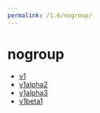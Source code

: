 ```yaml
---
permalink: /1.6/nogroup/
---
```


# nogroup



* [v1](v1/index.md)
* [v1alpha2](v1alpha2/index.md)
* [v1alpha3](v1alpha3/index.md)
* [v1beta1](v1beta1/index.md)